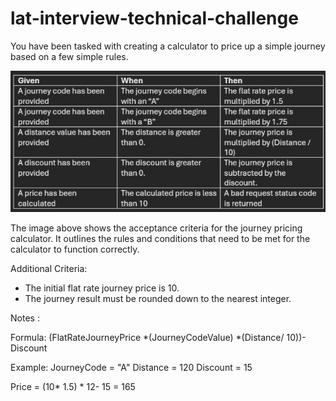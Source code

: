 # lat-interview-technical-challenge

You have been tasked with creating a calculator to price up a simple journey based on a
few simple rules.

![Acceptance Criteria](ACs.jpg)

The image above shows the acceptance criteria for the journey pricing calculator. It outlines the rules and conditions that need to be met for the calculator to function correctly.

Additional Criteria:
 - The initial flat rate journey price is 10. 
 - The journey result must be rounded down to the nearest integer.

Notes : 

Formula:
(FlatRateJourneyPrice *(JourneyCodeValue) *(Distance/ 10))- Discount

Example:
JourneyCode = "A"
Distance = 120
Discount = 15

Price = (10* 1.5) * 12- 15 = 165